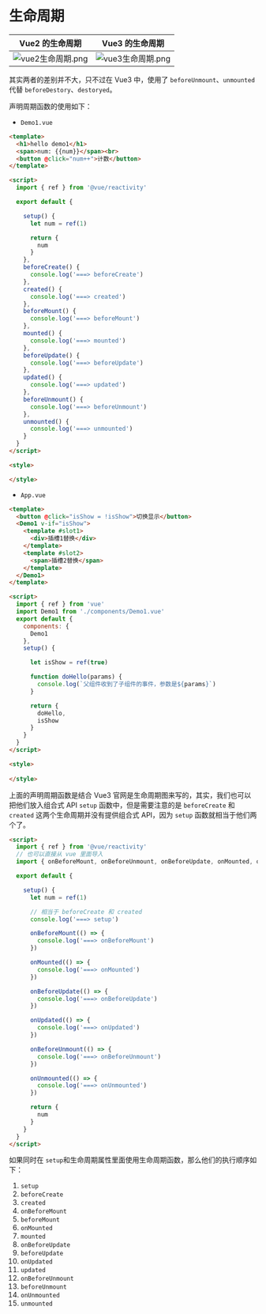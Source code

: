 # 生命周期

Vue2 的生命周期|Vue3 的生命周期
---|---
![vue2生命周期.png](https://djfmdresources.oss-cn-hangzhou.aliyuncs.com/athena/2023-02-26/2023022621142874.png)|![vue3生命周期.png](https://djfmdresources.oss-cn-hangzhou.aliyuncs.com/athena/2023-02-26/2023022621142935.png)

其实两者的差别并不大，只不过在 Vue3 中，使用了 `beforeUnmount`、`unmounted` 代替 `beforeDestory`、`destoryed`。

声明周期函数的使用如下：

- `Demo1.vue`
```html
<template>
  <h1>hello demo1</h1>
  <span>num: {{num}}</span><br>
  <button @click="num++">计数</button>
</template>

<script>
  import { ref } from '@vue/reactivity'

  export default {

    setup() {
      let num = ref(1)

      return {
        num
      }
    },
    beforeCreate() {
      console.log('===> beforeCreate')
    },
    created() {
      console.log('===> created')
    },
    beforeMount() {
      console.log('===> beforeMount')
    },
    mounted() {
      console.log('===> mounted')
    },
    beforeUpdate() {
      console.log('===> beforeUpdate')
    },
    updated() {
      console.log('===> updated')
    },
    beforeUnmount() {
      console.log('===> beforeUnmount')
    },
    unmounted() {
      console.log('===> unmounted')
    }
  }
</script>

<style>

</style>
```

- `App.vue`
```html
<template>
  <button @click="isShow = !isShow">切换显示</button>
  <Demo1 v-if="isShow">
    <template #slot1>
      <div>插槽1替换</div>
    </template>
    <template #slot2>
      <span>插槽2替换</span>
    </template>
  </Demo1>
</template>

<script>
  import { ref } from 'vue'
  import Demo1 from './components/Demo1.vue'
  export default {
    components: {
      Demo1
    },
    setup() {

      let isShow = ref(true)

      function doHello(params) {
        console.log(`父组件收到了子组件的事件，参数是${params}`)
      }

      return {
        doHello,
        isShow
      }
    }
  }
</script>

<style>
  
</style>
```

上面的声明周期函数是结合 Vue3 官网是生命周期图来写的，其实，我们也可以把他们放入组合式 API `setup` 函数中，但是需要注意的是 `beforeCreate` 和 `created` 这两个生命周期并没有提供组合式 API，因为 `setup` 函数就相当于他们两个了。
```html
<script>
  import { ref } from '@vue/reactivity'
  // 也可以直接从 vue 里面导入
  import { onBeforeMount, onBeforeUnmount, onBeforeUpdate, onMounted, onUnmounted, onUpdated } from '@vue/runtime-core'

  export default {

    setup() {
      let num = ref(1)

      // 相当于 beforeCreate 和 created
      console.log('===> setup')

      onBeforeMount(() => {
        console.log('===> onBeforeMount')
      })

      onMounted(() => {
        console.log('===> onMounted')
      }) 

      onBeforeUpdate(() => {
        console.log('===> onBeforeUpdate')
      }) 

      onUpdated(() => {
        console.log('===> onUpdated')
      }) 

      onBeforeUnmount(() => {
        console.log('===> onBeforeUnmount')
      }) 

      onUnmounted(() => {
        console.log('===> onUnmounted')
      }) 

      return {
        num
      }
    }
  }
</script>
```
如果同时在 `setup`和生命周期属性里面使用生命周期函数，那么他们的执行顺序如下：

1. `setup`
2. `beforeCreate`
3. `created`
4. `onBeforeMount`
5. `beforeMount`
6. `onMounted`
7. `mounted`
8. `onBeforeUpdate`
9. `beforeUpdate`
10. `onUpdated`
11. `updated`
12. `onBeforeUnmount`
13. `beforeUnmount`
14. `onUnmounted`
15. `unmounted`
